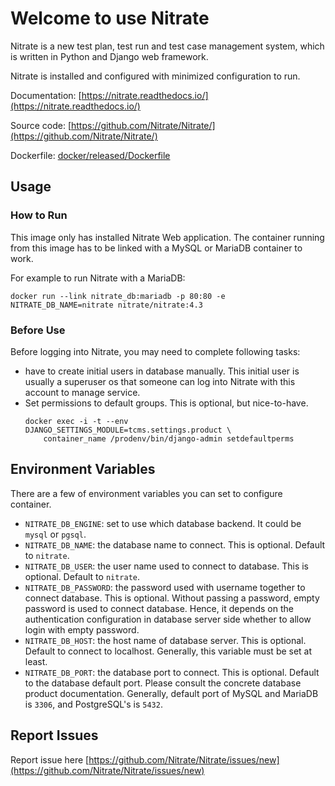 # Welcome to use Nitrate

Nitrate is a new test plan, test run and test case management system, which is
written in Python and Django web framework.

Nitrate is installed and configured with minimized configuration to run.

Documentation: [https://nitrate.readthedocs.io/](https://nitrate.readthedocs.io/)

Source code: [https://github.com/Nitrate/Nitrate/](https://github.com/Nitrate/Nitrate/)

Dockerfile: [docker/released/Dockerfile](https://github.com/Nitrate/Nitrate/tree/develop/docker/released/Dockerfile)

## Usage

### How to Run

This image only has installed Nitrate Web application. The container running
from this image has to be linked with a MySQL or MariaDB container to work.

For example to run Nitrate with a MariaDB:

    docker run --link nitrate_db:mariadb -p 80:80 -e NITRATE_DB_NAME=nitrate nitrate/nitrate:4.3

### Before Use

Before logging into Nitrate, you may need to complete following tasks:

* have to create initial users in database manually. This initial user is
  usually a superuser os that someone can log into Nitrate with this account to
  manage service.
* Set permissions to default groups. This is optional, but nice-to-have.
  ```
  docker exec -i -t --env DJANGO_SETTINGS_MODULE=tcms.settings.product \
      container_name /prodenv/bin/django-admin setdefaultperms
  ```

## Environment Variables

There are a few of environment variables you can set to configure container.

- `NITRATE_DB_ENGINE`: set to use which database backend. It could be `mysql`
  or `pgsql`.
- `NITRATE_DB_NAME`: the database name to connect. This is optional. Default to
  `nitrate`.
- `NITRATE_DB_USER`: the user name used to connect to database. This is
  optional. Default to `nitrate`.
- `NITRATE_DB_PASSWORD`: the password used with username together to connect
  database. This is optional. Without passing a password, empty password is
  used to connect database. Hence, it depends on the authentication
  configuration in database server side whether to allow login with empty
  password.
- `NITRATE_DB_HOST`: the host name of database server. This is optional.
  Default to connect to localhost. Generally, this variable must be set at
  least.
- `NITRATE_DB_PORT`: the database port to connect. This is optional. Default
  to the database default port. Please consult the concrete database product
  documentation. Generally, default port of MySQL and MariaDB is `3306`, and
  PostgreSQL's is `5432`.

## Report Issues

Report issue here [https://github.com/Nitrate/Nitrate/issues/new](https://github.com/Nitrate/Nitrate/issues/new)